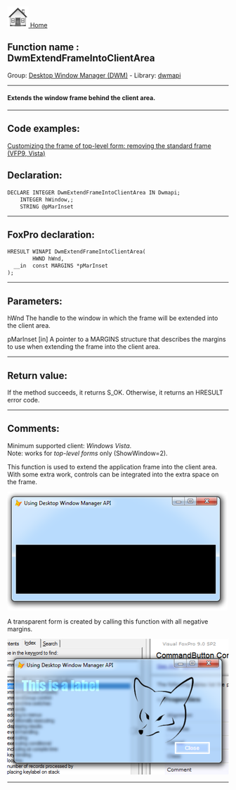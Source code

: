 [<img src="../../images/home.png"> Home ](https://github.com/VFPX/Win32API)  

## Function name : DwmExtendFrameIntoClientArea
Group: [Desktop Window Manager (DWM)](../../functions_group.md#Desktop_Window_Manager_(DWM))  -  Library: [dwmapi](../../../libraries.md#dwmapi)  
***  


#### Extends the window frame behind the client area.
***  


## Code examples:
[Customizing the frame of top-level form: removing the standard frame (VFP9, Vista)](../../samples/sample_574.md)  

## Declaration:
```foxpro  
DECLARE INTEGER DwmExtendFrameIntoClientArea IN Dwmapi;
	INTEGER hWindow,;
	STRING @pMarInset  
```  
***  


## FoxPro declaration:
```foxpro  
HRESULT WINAPI DwmExtendFrameIntoClientArea(
        HWND hWnd,
  __in  const MARGINS *pMarInset
);  
```  
***  


## Parameters:
hWnd
The handle to the window in which the frame will be extended into the client area.

pMarInset [in]
A pointer to a MARGINS structure that describes the margins to use when extending the frame into the client area.  
***  


## Return value:
If the method succeeds, it returns S_OK. Otherwise, it returns an HRESULT error code.  
***  


## Comments:
Minimum supported client: <Em>Windows Vista</Em>.  
Note: works for <Em>top-level forms</Em> only (ShowWindow=2).  
  
This function is used to extend the application frame into the client area. With some extra work, controls can be integrated into the extra space on the frame.  
  
<img src="images/dwm_extendedframe.png">  
  
A transparent form is created by calling this function with all negative margins.  
  
<img src="images/dwm_extendedframe_01.png">  
  
***  

